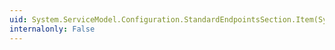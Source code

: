 ```yaml
---
uid: System.ServiceModel.Configuration.StandardEndpointsSection.Item(System.String)
internalonly: False
---
```

